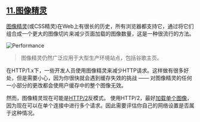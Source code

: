 ## [11.图像精灵](https://images.guide/#image-sprites)

[图像精灵](https://developers.google.com/web/fundamentals/design-and-ui/responsive/images#use_image_sprites)(或CSS精灵)在Web上有很长的历史，所有浏览器都支持它，通过将它们组合成一个更大的图像切片来减少页面加载的图像数量，这是一种很流行的方法。

![Performance](https://images.guide/images/book-images/i2_2ec824b0_1-large.jpg)

> 图像精灵仍然广泛应用于大型生产环境站点，包括谷歌主页。

在HTTP/1.x下，一些开发人员使用图像精灵来减少HTTP请求。这样做有很多好处，但是需要小心，因为你很快就会遇到缓存失效的挑战 —— 对图像精灵的任何一小部分的更改都会使用户缓存中的整个图像无效。

然而，图像精灵现在可能是[HTTP/2](https://hpbn.co/http2/)反模式。 使用HTTP/2，最好[加载单个图像](https://deliciousbrains.com/performance-best-practices-http2/)，因为现在可以在单个连接中进行多个请求。因此需要评估你自己的网络设置是否属于这种情况。

<div>
    <script>
    var _hmt = _hmt || [];
    (function() {
        var hm = document.createElement("script");
        hm.src = "https://hm.baidu.com/hm.js?4f01de5cc0f84f20fea5a4202233614f";
        var s = document.getElementsByTagName("script")[0]; 
        s.parentNode.insertBefore(hm, s);
        _hmt.push(['_trackEvent', '图像优化', '图像精灵', 11]);
    })();
    </script>
</div>
